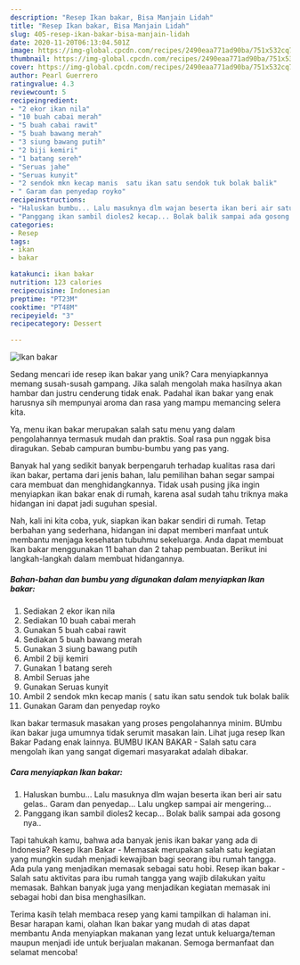 ```yaml
---
description: "Resep Ikan bakar, Bisa Manjain Lidah"
title: "Resep Ikan bakar, Bisa Manjain Lidah"
slug: 405-resep-ikan-bakar-bisa-manjain-lidah
date: 2020-11-20T06:13:04.501Z
image: https://img-global.cpcdn.com/recipes/2490eaa771ad90ba/751x532cq70/ikan-bakar-foto-resep-utama.jpg
thumbnail: https://img-global.cpcdn.com/recipes/2490eaa771ad90ba/751x532cq70/ikan-bakar-foto-resep-utama.jpg
cover: https://img-global.cpcdn.com/recipes/2490eaa771ad90ba/751x532cq70/ikan-bakar-foto-resep-utama.jpg
author: Pearl Guerrero
ratingvalue: 4.3
reviewcount: 5
recipeingredient:
- "2 ekor ikan nila"
- "10 buah cabai merah"
- "5 buah cabai rawit"
- "5 buah bawang merah"
- "3 siung bawang putih"
- "2 biji kemiri"
- "1 batang sereh"
- "Seruas jahe"
- "Seruas kunyit"
- "2 sendok mkn kecap manis  satu ikan satu sendok tuk bolak balik"
- " Garam dan penyedap royko"
recipeinstructions:
- "Haluskan bumbu... Lalu masuknya dlm wajan beserta ikan beri air satu gelas.. Garam dan penyedap... Lalu ungkep sampai air mengering..."
- "Panggang ikan sambil dioles2 kecap... Bolak balik sampai ada gosong nya.."
categories:
- Resep
tags:
- ikan
- bakar

katakunci: ikan bakar 
nutrition: 123 calories
recipecuisine: Indonesian
preptime: "PT23M"
cooktime: "PT48M"
recipeyield: "3"
recipecategory: Dessert

---
```



![Ikan bakar](https://img-global.cpcdn.com/recipes/2490eaa771ad90ba/751x532cq70/ikan-bakar-foto-resep-utama.jpg)

Sedang mencari ide resep ikan bakar yang unik? Cara menyiapkannya memang susah-susah gampang. Jika salah mengolah maka hasilnya akan hambar dan justru cenderung tidak enak. Padahal ikan bakar yang enak harusnya sih mempunyai aroma dan rasa yang mampu memancing selera kita.

Ya, menu ikan bakar merupakan salah satu menu yang dalam pengolahannya termasuk mudah dan praktis. Soal rasa pun nggak bisa diragukan. Sebab campuran bumbu-bumbu yang pas yang.

Banyak hal yang sedikit banyak berpengaruh terhadap kualitas rasa dari ikan bakar, pertama dari jenis bahan, lalu pemilihan bahan segar sampai cara membuat dan menghidangkannya. Tidak usah pusing jika ingin menyiapkan ikan bakar enak di rumah, karena asal sudah tahu triknya maka hidangan ini dapat jadi suguhan spesial.


Nah, kali ini kita coba, yuk, siapkan ikan bakar sendiri di rumah. Tetap berbahan yang sederhana, hidangan ini dapat memberi manfaat untuk membantu menjaga kesehatan tubuhmu sekeluarga. Anda dapat membuat Ikan bakar menggunakan 11 bahan dan 2 tahap pembuatan. Berikut ini langkah-langkah dalam membuat hidangannya.

<!--inarticleads1-->

##### Bahan-bahan dan bumbu yang digunakan dalam menyiapkan Ikan bakar:

1. Sediakan 2 ekor ikan nila
1. Sediakan 10 buah cabai merah
1. Gunakan 5 buah cabai rawit
1. Sediakan 5 buah bawang merah
1. Gunakan 3 siung bawang putih
1. Ambil 2 biji kemiri
1. Gunakan 1 batang sereh
1. Ambil Seruas jahe
1. Gunakan Seruas kunyit
1. Ambil 2 sendok mkn kecap manis ( satu ikan satu sendok tuk bolak balik
1. Gunakan  Garam dan penyedap royko


Ikan bakar termasuk masakan yang proses pengolahannya minim. BUmbu ikan bakar juga umumnya tidak serumit masakan lain. Lihat juga resep Ikan Bakar Padang enak lainnya. BUMBU IKAN BAKAR - Salah satu cara mengolah ikan yang sangat digemari masyarakat adalah dibakar. 

<!--inarticleads2-->

##### Cara menyiapkan Ikan bakar:

1. Haluskan bumbu... Lalu masuknya dlm wajan beserta ikan beri air satu gelas.. Garam dan penyedap... Lalu ungkep sampai air mengering...
1. Panggang ikan sambil dioles2 kecap... Bolak balik sampai ada gosong nya..


Tapi tahukah kamu, bahwa ada banyak jenis ikan bakar yang ada di Indonesia? Resep Ikan Bakar - Memasak merupakan salah satu kegiatan yang mungkin sudah menjadi kewajiban bagi seorang ibu rumah tangga. Ada pula yang menjadikan memasak sebagai satu hobi. Resep ikan bakar - Salah satu aktivitas para ibu rumah tangga yang wajib dilakukan yaitu memasak. Bahkan banyak juga yang menjadikan kegiatan memasak ini sebagai hobi dan bisa menghasilkan. 

Terima kasih telah membaca resep yang kami tampilkan di halaman ini. Besar harapan kami, olahan Ikan bakar yang mudah di atas dapat membantu Anda menyiapkan makanan yang lezat untuk keluarga/teman maupun menjadi ide untuk berjualan makanan. Semoga bermanfaat dan selamat mencoba!
